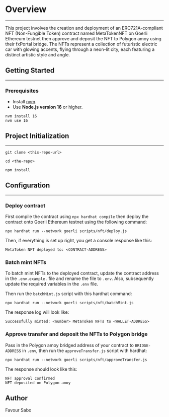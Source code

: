 # Overview

---
This project involves the creation and deployment of an ERC721A-compliant NFT (Non-Fungible Token)
contract named MetaTokenNFT on Goerli Ethereum testnet then approve and deposit the NFT to Polygon
amoy using their fxPortal bridge. The NFTs represent a collection of futuristic electric car with glowing accents, flying through a neon-lit city, each featuring
a distinct artistic style and angle.

## Getting Started

---
### Prerequisites

- Install [nvm](http://nvm.sh).
- Use **Node.js version 16** or higher.
```shell
nvm install 16
nvm use 16
```

## Project Initialization

---
```shell
git clone <this-repo-url>
```
```shell
cd <the-repo>
```
```shell
npm install
```

## Configuration

---
### Deploy contract
First compile the contract using `npx hardhat compile` then deploy the contract onto
Goerli Ethereum testnet using the following command:
```shell
npx hardhat run --network goerli scripts/nft/deploy.js
```

Then, if everything is set up right, you get a console response like this:
```
MetaToken NFT deployed to: <CONTRACT-ADDRESS>
```
### Batch mint NFTs
To batch mint NFTs to the deployed contract, update the contract address in the
`.env.example.` file and rename the file to `.env`. Also, subsequently update
the required variables in the `.env` file.  

Then run the `batchMint.js` script with this hardhat command:
```shell
npx hardhat run --network goerli scripts/nft/batchMint.js
```
The response log will look like:
```
Successfully minted: <number> MetaToken NFTs to <WALLET-ADDRESS>
```
### Approve transfer and deposit the NFTs to Polygon bridge
Pass in the Polygon amoy bridged address of your contract to `BRIDGE-ADDRESS` in
`.env`, then run the `approveTransfer.js` script with hardhat:
```shell
npx hardhat run --network goerli scripts/nft/approveTransfer.js
```
The response should look like this:
```
NFT approval confirmed
NFT deposited on Polygon amoy
```


## Author

Favour Sabo
